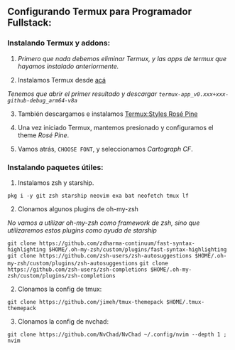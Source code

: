 ## Configurando Termux para Programador Fullstack:

### Instalando Termux y addons:

1. *Primero que nada debemos eliminar Termux, y las apps de termux que hayamos instalado anteriormente.*

2. Instalamos Termux desde [acá](https://github.com/termux/termux-app/actions/workflows/debug_build.yml)

*Tenemos que abrir el primer resultado y descargar `termux-app_v0.xxx+xxx-github-debug_arm64-v8a`*

3. También descargamos e instalamos [Termux:Styles Rosé Pine](https://github.com/rose-pine/termux-styling/releases/download/v0.30-2/app-debug.apk)

4. Una vez iniciado Termux, mantemos presionado y configuramos el theme *Rosé Pine*.

5. Vamos atrás, `CHOOSE FONT`, y seleccionamos _Cartograph CF_.

### Instalando paquetes útiles:

1. Instalamos zsh y starship.

`pkg i -y git zsh starship neovim exa bat neofetch tmux lf`

2. Clonamos algunos plugins de oh-my-zsh

*No vamos a utilizar oh-my-zsh como framework de zsh, sino que utilizaremos estos plugins como ayuda de starship*

`git clone https://github.com/zdharma-continuum/fast-syntax-highlighting $HOME/.oh-my-zsh/custom/plugins/fast-syntax-highlighting`
`git clone https://github.com/zsh-users/zsh-autosuggestions $HOME/.oh-my-zsh/custom/plugins/zsh-autosuggestions`
`git clone https://github.com/zsh-users/zsh-completions $HOME/.oh-my-zsh/custom/plugins/zsh-completions`

2. Clonamos la config de tmux:

`git clone https://github.com/jimeh/tmux-themepack $HOME/.tmux-themepack`

3. Clonamos la config de nvchad:

`git clone https://github.com/NvChad/NvChad ~/.config/nvim --depth 1 ; nvim`